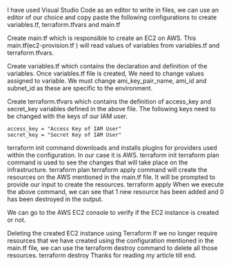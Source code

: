 I have used Visual Studio Code as an editor to write in files, we can use an editor of our choice and copy paste the following configurations to create variables.tf, terraform.tfvars and main.tf


Create main.tf which is responsible to create an EC2 on AWS. This main.tf(ec2-provision.tf ) will read values of variables from variables.tf and terraform.tfvars.



Create variables.tf which contains the declaration and definition of the variables.
Once variables.tf file is created, We need to change values assigned to variable. We must change ami_key_pair_name, ami_id and subnet_id as these are specific to the environment.


Create terraform.tfvars which contains the definition of access_key and secret_key variables defined in the above file.
The following keys need to be changed with the keys of our IAM user.
~~~
access_key = "Access Key of IAM User"
secret_key = "Secret Key of IAM User"
~~~


terraform init command downloads and installs plugins for providers used within the configuration. In our case it is AWS.
terraform init
terraform plan command is used to see the changes that will take place on the infrastructure.
 terraform plan
terraform apply command will create the resources on the AWS mentioned in the main.tf file. It will be prompted to provide our input to create the resources.
terraform apply
When we execute the above command, we can see that 1 new resource has been added and 0 has been destroyed in the output.

We can go to the AWS EC2 console to verify if the EC2 instance is created or not.

Deleting the created EC2 instance using Terraform
If we no longer require resources that we have created using the configuration mentioned in the main.tf file, we can use the terraform destroy command to delete all those resources.
terraform destroy
Thanks for reading my article till end. 

